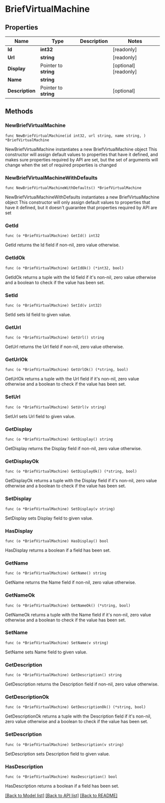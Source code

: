 # BriefVirtualMachine

## Properties

Name | Type | Description | Notes
------------ | ------------- | ------------- | -------------
**Id** | **int32** |  | [readonly] 
**Url** | **string** |  | [readonly] 
**Display** | Pointer to **string** |  | [optional] [readonly] 
**Name** | **string** |  | 
**Description** | Pointer to **string** |  | [optional] 

## Methods

### NewBriefVirtualMachine

`func NewBriefVirtualMachine(id int32, url string, name string, ) *BriefVirtualMachine`

NewBriefVirtualMachine instantiates a new BriefVirtualMachine object
This constructor will assign default values to properties that have it defined,
and makes sure properties required by API are set, but the set of arguments
will change when the set of required properties is changed

### NewBriefVirtualMachineWithDefaults

`func NewBriefVirtualMachineWithDefaults() *BriefVirtualMachine`

NewBriefVirtualMachineWithDefaults instantiates a new BriefVirtualMachine object
This constructor will only assign default values to properties that have it defined,
but it doesn't guarantee that properties required by API are set

### GetId

`func (o *BriefVirtualMachine) GetId() int32`

GetId returns the Id field if non-nil, zero value otherwise.

### GetIdOk

`func (o *BriefVirtualMachine) GetIdOk() (*int32, bool)`

GetIdOk returns a tuple with the Id field if it's non-nil, zero value otherwise
and a boolean to check if the value has been set.

### SetId

`func (o *BriefVirtualMachine) SetId(v int32)`

SetId sets Id field to given value.


### GetUrl

`func (o *BriefVirtualMachine) GetUrl() string`

GetUrl returns the Url field if non-nil, zero value otherwise.

### GetUrlOk

`func (o *BriefVirtualMachine) GetUrlOk() (*string, bool)`

GetUrlOk returns a tuple with the Url field if it's non-nil, zero value otherwise
and a boolean to check if the value has been set.

### SetUrl

`func (o *BriefVirtualMachine) SetUrl(v string)`

SetUrl sets Url field to given value.


### GetDisplay

`func (o *BriefVirtualMachine) GetDisplay() string`

GetDisplay returns the Display field if non-nil, zero value otherwise.

### GetDisplayOk

`func (o *BriefVirtualMachine) GetDisplayOk() (*string, bool)`

GetDisplayOk returns a tuple with the Display field if it's non-nil, zero value otherwise
and a boolean to check if the value has been set.

### SetDisplay

`func (o *BriefVirtualMachine) SetDisplay(v string)`

SetDisplay sets Display field to given value.

### HasDisplay

`func (o *BriefVirtualMachine) HasDisplay() bool`

HasDisplay returns a boolean if a field has been set.

### GetName

`func (o *BriefVirtualMachine) GetName() string`

GetName returns the Name field if non-nil, zero value otherwise.

### GetNameOk

`func (o *BriefVirtualMachine) GetNameOk() (*string, bool)`

GetNameOk returns a tuple with the Name field if it's non-nil, zero value otherwise
and a boolean to check if the value has been set.

### SetName

`func (o *BriefVirtualMachine) SetName(v string)`

SetName sets Name field to given value.


### GetDescription

`func (o *BriefVirtualMachine) GetDescription() string`

GetDescription returns the Description field if non-nil, zero value otherwise.

### GetDescriptionOk

`func (o *BriefVirtualMachine) GetDescriptionOk() (*string, bool)`

GetDescriptionOk returns a tuple with the Description field if it's non-nil, zero value otherwise
and a boolean to check if the value has been set.

### SetDescription

`func (o *BriefVirtualMachine) SetDescription(v string)`

SetDescription sets Description field to given value.

### HasDescription

`func (o *BriefVirtualMachine) HasDescription() bool`

HasDescription returns a boolean if a field has been set.


[[Back to Model list]](../README.md#documentation-for-models) [[Back to API list]](../README.md#documentation-for-api-endpoints) [[Back to README]](../README.md)


